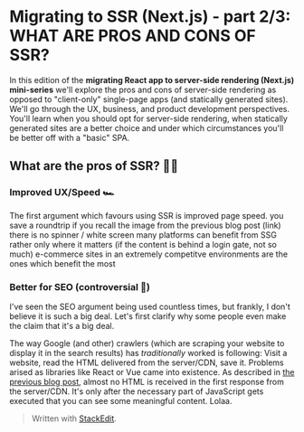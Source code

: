 # Migrating to SSR (Next.js) - part 2/3: WHAT ARE PROS AND CONS OF SSR?
In this edition of the **migrating React app to server-side rendering (Next.js) mini-series** we'll explore the pros and cons of server-side rendering as opposed to "client-only" single-page apps (and statically generated sites). We'll go through the UX, business, and product development perspectives. You'll learn when you should opt for server-side rendering, when statically generated sites are a better choice and under which circumstances you'll be better off with a "basic" SPA.

## What are the pros of SSR? 👍🏽
### Improved UX/Speed 🏎
The first argument which favours using SSR is improved page speed. 
you save a roundtrip if you recall the image from the previous blog post (link)
there is no spinner / white screen
many platforms can benefit from SSG rather
only where it matters (if the content is behind a login gate, not so much)
e-commerce sites in an extremely competitve environments are the ones which benefit the most

### Better for SEO (controversial 🧐)
I've seen the SEO argument being used countless times, but frankly, I don't believe it is such a big deal. Let's first clarify why some people even make the claim that it's a big deal.

The way Google (and other) crawlers (which are scraping your website to display it in the search results) has *traditionally* worked is following: Visit a website, read the HTML delivered from the server/CDN, save it. Problems arised as libraries like React or Vue came into existence. As described in [the previous blog post](https://dev.to/tomdohnal/migrating-to-ssr-next-js-part-1-3-what-is-ssr-and-how-it-differs-from-other-approaches-50fa), almost no HTML is received in the first response from the server/CDN. It's only after the necessary part of JavaScript gets executed that you can see some meaningful content. Lolaa.

> Written with [StackEdit](https://stackedit.io/).
<!--stackedit_data:
eyJoaXN0b3J5IjpbMTE3MDc0MDM5NCwxMzU3OTQ2NjQ5XX0=
-->